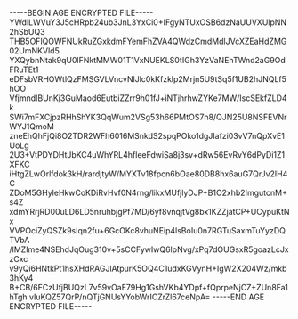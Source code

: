-----BEGIN AGE ENCRYPTED FILE-----
YWdlLWVuY3J5cHRpb24ub3JnL3YxCi0+IFgyNTUxOSB6dzNaUUVXUlpNN2hSbUQ3
THB5OFlQOWFNUkRuZGxkdmFYemFhZVA4QWdzCmdMdlJVcXZEaHdZMG02UmNKVld5
YXQybnNtak9qU0lFNktMMW01T1VxNUEKLS0tIGh3YzVaNEhTWnd2aG9OdFRuTEt1
eDFsbVRHOWtlQzFMSGVLVncvNlJlc0kKfzklp2Mrjn5U9tSq5f1UB2hJNQLf5hOO
VfjmndIBUnKj3GuMaod6EutbiZZrr9h01fJ+iNTjhrhwZYKe7MW/IscSEkfZLD4k
SWi7mFXCjpzRHhShYK3QqWum2VSg53h66PMtOS7h8/QJN25U8NSFEVNrWYJ1QmoM
zneEhQhFjQi8O2TDR2WFh6016MSnkdS2spqPOko1dgJIafzi03vV7nQpXvE1UoLg
2U3+VtPDYDHtJbKC4uWhYRL4hfleeFdwiSa8j3sv+dRw56EvRvY6dPyDi1Z1XFKC
iHtgZLwOrlfdok3kH/rardjtyW/MYXTv18fpcn6bOae80DB8hx6auG7QrJv2IH4C
ZDoM5GHyleHkwCoKDiRvHvf0N4rng/likxMUfjlyDJP+B1O2xhb2ImgutcnM+s4Z
xdmYRrjRD00uLD6LD5nruhbjgPf7MD/6yf8vnqjtVg8bx1KZZjatCP+UCypuKtNx
VVPOciZyQSZk9sIqn2fu+6GcOKc8vhuNEip4lsBoIu0n7RGTuSaxmTuYyzDQTVbA
/lMZIme4NSEhdJqOug310v+5sCCFywIwQ6lpNvg/xPq7dOUGsxR5goazLcJxzCxc
v9yQi6HNtkPt1hsXHdRAGJlAtpurK5OQ4C1udxKGVynH+IgW2X204Wz/mkb3hKy4
B+CB/6FCzUfjBUQzL7v59vOaE79Hg1GshVKb4YDpf+fQprpeNjCZ+ZUn8Fa1hTgh
vIuKQZ57QrP/nQTjGNUsYYobWrICZrZl67ceNpA=
-----END AGE ENCRYPTED FILE-----
